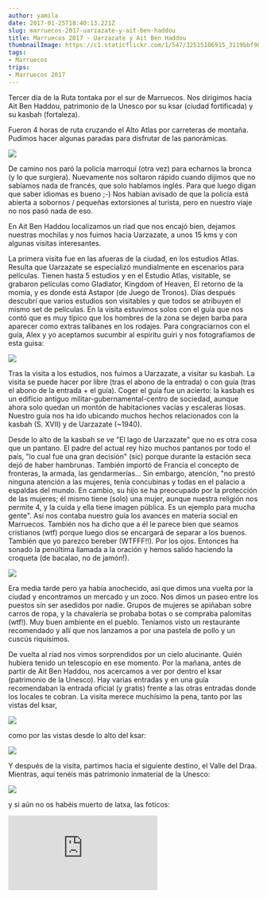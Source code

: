 ```yaml
---
author: yamila
date: 2017-01-25T18:40:13.221Z
slug: marruecos-2017-uarzazate-y-ait-ben-haddou
title: Marruecos 2017 - Uarzazate y Ait Ben Haddou
thumbnailImage: https://c1.staticflickr.com/1/547/32515106915_3119bbf96c_c.jpg
tags:
- Marruecos
trips:
- Marruecos 2017
---
```


Tercer día de la Ruta tontaka por el sur de Marruecos. Nos dirigimos hacia Ait Ben Haddou, patrimonio de la Unesco por su ksar (ciudad fortificada) y su kasbah (fortaleza).

Fueron 4 horas de ruta cruzando el Alto Atlas por carreteras de montaña. Pudimos hacer algunas paradas para disfrutar de las panorámicas.

<img src="https://c1.staticflickr.com/1/424/31703410343_15753cf904_c.jpg" />

De camino nos paró la policía marroquí (otra vez) para echarnos la bronca (y lo que surgiera). Nuevamente nos soltaron rápido cuando dijimos que no sabíamos nada de francés, que solo hablamos inglés. Para que luego digan que saber idiomas es bueno ;-) Nos habían avisado de que la policía está abierta a sobornos / pequeñas extorsiones al turista, pero en nuestro viaje no nos pasó nada de eso.

En Ait Ben Haddou localizamos un riad que nos encajó bien, dejamos nuestras mochilas y nos fuimos hacia Uarzazate, a unos 15 kms y con algunas visitas interesantes.

La primera visita fue en las afueras de la ciudad, en los estudios Atlas. Resulta que Uarzazate se especializó mundialmente en escenarios para películas. Tienen hasta 5 estudios y en el Estudio Atlas, visitable, se grabaron películas como Gladiator, Kingdom of Heaven, El retorno de la momia, y es donde está Astapor (de Juego de Tronos). Días después descubrí que varios estudios son visitables y que todos se atribuyen el mismo set de películas. En la visita estuvimos solos con el guía que nos contó que es muy típico que los hombres de la zona se dejen barba para aparecer como extras talibanes en los rodajes. Para congraciarnos con el guía, Alex y yo aceptamos sucumbir al espíritu guiri y nos fotografiamos de esta guisa:

<img src="https://c1.staticflickr.com/1/568/32362788882_b430182348_c.jpg" />

Tras la visita a los estudios, nos fuimos a Uarzazate, a visitar su kasbah. La visita se puede hacer por libre (tras el abono de la entrada) o con guía (tras el abono de la entrada + el guía). Coger el guía fue un acierto: la kasbah es un edificio antiguo militar-gubernamental-centro de sociedad, aunque ahora solo quedan un montón de habitaciones vacías y escaleras liosas. Nuestro guía nos ha ido ubicando muchos hechos relacionados con la kasbah (S. XVII) y de Uarzazate (~1940).

Desde lo alto de la kasbah se ve "El lago de Uarzazate" que no es otra cosa que un pantano. El padre del actual rey hizo muchos pantanos por todo el país, "lo cual fue una gran decisión" (sic) porque durante la estación seca dejó de haber hambrunas. También importó de Francia el concepto de fronteras, la armada, las gendarmerías... Sin embargo, atención, "no prestó ninguna atención a las mujeres, tenía concubinas y todas en el palacio a espaldas del mundo. En cambio, su hijo se ha preocupado por la protección de las mujeres; él mismo tiene (solo) una mujer, aunque nuestra religión nos permite 4, y la cuida y ella tiene imagen pública. Es un ejemplo para mucha gente". Así nos contaba nuestro guía los avances en materia social en Marruecos. También nos ha dicho que a él le parece bien que seamos cristianos (wtf) porque luego dios se encargará de separar a los buenos. También que yo parezco bereber (WTFFF!!). Por los ojos. Entonces ha sonado la penúltima llamada a la oración y hemos salido haciendo la croqueta (de bacalao, no de jamón!).

<img src="https://c1.staticflickr.com/1/547/32515106915_3119bbf96c_c.jpg" />

Era media tarde pero ya había anochecido, así que dimos una vuelta por la ciudad y encontramos un mercado y un zoco. Nos dimos un paseo entre los puestos sin ser asedidos por nadie. Grupos de mujeres se apiñaban sobre carros de ropa, y la chavalería se probaba botas o se compraba palomitas (wtf!). Muy buen ambiente en el pueblo. Teníamos visto un restaurante recomendado y allí que nos lanzamos a por una pastela de pollo y un cuscús riquísimos.

De vuelta al riad nos vimos sorprendidos por un cielo alucinante. Quién hubiera tenido un telescopio en ese momento. Por la mañana, antes de partir de Ait Ben Haddou, nos acercamos a ver por dentro el ksar (patrimonio de la Unesco). Hay varias entradas y en una guía recomendaban la entrada oficial (y gratis) frente a las otras entradas donde los locales te cobran. La visita merece muchísimo la pena, tanto por las vistas del ksar,

<img src="https://c1.staticflickr.com/1/280/32136174930_d05bae236d_c.jpg" />

como por las vistas desde lo alto del ksar:

<img src="https://c1.staticflickr.com/1/366/32136180170_735b65dfc2_c.jpg" />

Y después de la visita, partimos hacia el siguiente destino, el Valle del Draa. Mientras, aquí tenéis más patrimonio inmaterial de la Unesco:

<img src="https://c1.staticflickr.com/1/332/32136151900_c8dde83d8d_c.jpg" />

y si aún no os habéis muerto de latxa, las foticos:

<div class='embed-container'><iframe src='https://www.flickr.com/photos/125687915@N08/albums/72157679463601376/player' frameborder='0' allowfullscreen webkitallowfullscreen mozallowfullscreen oallowfullscreen msallowfullscreen></iframe></div>
